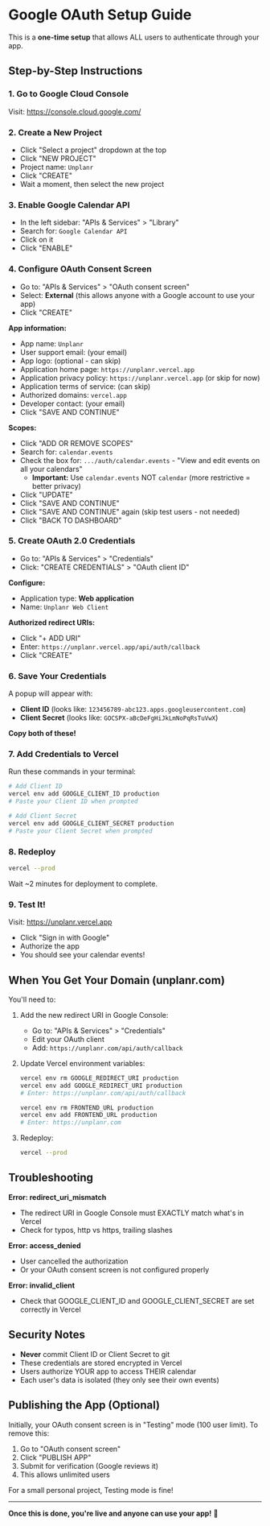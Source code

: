 # Google OAuth Setup Guide

This is a **one-time setup** that allows ALL users to authenticate through your app.

## Step-by-Step Instructions

### 1. Go to Google Cloud Console
Visit: https://console.cloud.google.com/

### 2. Create a New Project
- Click "Select a project" dropdown at the top
- Click "NEW PROJECT"
- Project name: `Unplanr`
- Click "CREATE"
- Wait a moment, then select the new project

### 3. Enable Google Calendar API
- In the left sidebar: "APIs & Services" > "Library"
- Search for: `Google Calendar API`
- Click on it
- Click "ENABLE"

### 4. Configure OAuth Consent Screen
- Go to: "APIs & Services" > "OAuth consent screen"
- Select: **External** (this allows anyone with a Google account to use your app)
- Click "CREATE"

**App information:**
- App name: `Unplanr`
- User support email: (your email)
- App logo: (optional - can skip)
- Application home page: `https://unplanr.vercel.app`
- Application privacy policy: `https://unplanr.vercel.app` (or skip for now)
- Application terms of service: (can skip)
- Authorized domains: `vercel.app`
- Developer contact: (your email)
- Click "SAVE AND CONTINUE"

**Scopes:**
- Click "ADD OR REMOVE SCOPES"
- Search for: `calendar.events`
- Check the box for: `.../auth/calendar.events` - "View and edit events on all your calendars"
  - **Important:** Use `calendar.events` NOT `calendar` (more restrictive = better privacy)
- Click "UPDATE"
- Click "SAVE AND CONTINUE"
- Click "SAVE AND CONTINUE" again (skip test users - not needed)
- Click "BACK TO DASHBOARD"

### 5. Create OAuth 2.0 Credentials
- Go to: "APIs & Services" > "Credentials"
- Click: "CREATE CREDENTIALS" > "OAuth client ID"

**Configure:**
- Application type: **Web application**
- Name: `Unplanr Web Client`

**Authorized redirect URIs:**
- Click "+ ADD URI"
- Enter: `https://unplanr.vercel.app/api/auth/callback`
- Click "CREATE"

### 6. Save Your Credentials
A popup will appear with:
- **Client ID** (looks like: `123456789-abc123.apps.googleusercontent.com`)
- **Client Secret** (looks like: `GOCSPX-aBcDeFgHiJkLmNoPqRsTuVwX`)

**Copy both of these!**

### 7. Add Credentials to Vercel

Run these commands in your terminal:

```bash
# Add Client ID
vercel env add GOOGLE_CLIENT_ID production
# Paste your Client ID when prompted

# Add Client Secret
vercel env add GOOGLE_CLIENT_SECRET production
# Paste your Client Secret when prompted
```

### 8. Redeploy
```bash
vercel --prod
```

Wait ~2 minutes for deployment to complete.

### 9. Test It!
Visit: https://unplanr.vercel.app
- Click "Sign in with Google"
- Authorize the app
- You should see your calendar events!

## When You Get Your Domain (unplanr.com)

You'll need to:
1. Add the new redirect URI in Google Console:
   - Go to: "APIs & Services" > "Credentials"
   - Edit your OAuth client
   - Add: `https://unplanr.com/api/auth/callback`

2. Update Vercel environment variables:
   ```bash
   vercel env rm GOOGLE_REDIRECT_URI production
   vercel env add GOOGLE_REDIRECT_URI production
   # Enter: https://unplanr.com/api/auth/callback

   vercel env rm FRONTEND_URL production
   vercel env add FRONTEND_URL production
   # Enter: https://unplanr.com
   ```

3. Redeploy:
   ```bash
   vercel --prod
   ```

## Troubleshooting

**Error: redirect_uri_mismatch**
- The redirect URI in Google Console must EXACTLY match what's in Vercel
- Check for typos, http vs https, trailing slashes

**Error: access_denied**
- User cancelled the authorization
- Or your OAuth consent screen is not configured properly

**Error: invalid_client**
- Check that GOOGLE_CLIENT_ID and GOOGLE_CLIENT_SECRET are set correctly in Vercel

## Security Notes

- **Never** commit Client ID or Client Secret to git
- These credentials are stored encrypted in Vercel
- Users authorize YOUR app to access THEIR calendar
- Each user's data is isolated (they only see their own events)

## Publishing the App (Optional)

Initially, your OAuth consent screen is in "Testing" mode (100 user limit). To remove this:

1. Go to "OAuth consent screen"
2. Click "PUBLISH APP"
3. Submit for verification (Google reviews it)
4. This allows unlimited users

For a small personal project, Testing mode is fine!

---

**Once this is done, you're live and anyone can use your app!** 🎉
